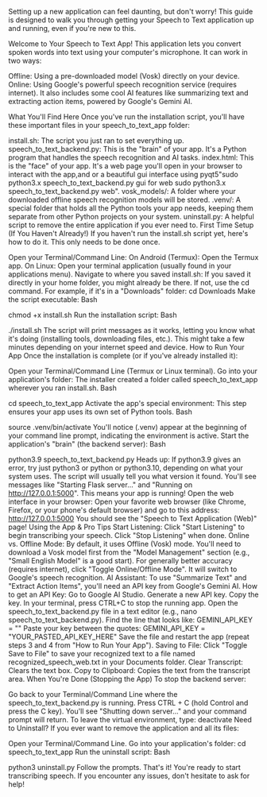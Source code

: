 Setting up a new application can feel daunting, but don't worry! This guide is designed to walk you through getting your Speech to Text application up and running, even if you're new to this.

Welcome to Your Speech to Text App!
This application lets you convert spoken words into text using your computer's microphone. It can work in two ways:

Offline: Using a pre-downloaded model (Vosk) directly on your device.
Online: Using Google's powerful speech recognition service (requires internet).
It also includes some cool AI features like summarizing text and extracting action items, powered by Google's Gemini AI.

What You'll Find Here
Once you've run the installation script, you'll have these important files in your speech_to_text_app folder:

install.sh: The script you just ran to set everything up.
speech_to_text_backend.py: This is the "brain" of your app. It's a Python program that handles the speech recognition and AI tasks.
index.html: This is the "face" of your app. It's a web page you'll open in your browser to interact with the app,and  or a beautiful gui interface using pyqt5"sudo python3.x speech_to_text_backend.py gui
for web sudo python3.x speech_to_text_backend.py web".
vosk_models/: A folder where your downloaded offline speech recognition models will be stored.
.venv/: A special folder that holds all the Python tools your app needs, keeping them separate from other Python projects on your system.
uninstall.py: A helpful script to remove the entire application if you ever need to.
First Time Setup (If You Haven't Already!)
If you haven't run the install.sh script yet, here's how to do it. This only needs to be done once.

Open your Terminal/Command Line:
On Android (Termux): Open the Termux app.
On Linux: Open your terminal application (usually found in your applications menu).
Navigate to where you saved install.sh:
If you saved it directly in your home folder, you might already be there.
If not, use the cd command. For example, if it's in a "Downloads" folder: cd Downloads
Make the script executable:
Bash

chmod +x install.sh
Run the installation script:
Bash

./install.sh
The script will print messages as it works, letting you know what it's doing (installing tools, downloading files, etc.). This might take a few minutes depending on your internet speed and device.
How to Run Your App
Once the installation is complete (or if you've already installed it):

Open your Terminal/Command Line (Termux or Linux terminal).
Go into your application's folder: The installer created a folder called speech_to_text_app wherever you ran install.sh.
Bash

cd speech_to_text_app
Activate the app's special environment: This step ensures your app uses its own set of Python tools.
Bash

source .venv/bin/activate
You'll notice (.venv) appear at the beginning of your command line prompt, indicating the environment is active.
Start the application's "brain" (the backend server):
Bash

python3.9 speech_to_text_backend.py
Heads up: If python3.9 gives an error, try just python3 or python or python3.10, depending on what your system uses. The script will usually tell you what version it found.
You'll see messages like "Starting Flask server..." and "Running on http://127.0.0.1:5000". This means your app is running!
Open the web interface in your browser: Open your favorite web browser (like Chrome, Firefox, or your phone's default browser) and go to this address:
http://127.0.0.1:5000
You should see the "Speech to Text Application (Web)" page!
Using the App & Pro Tips
Start Listening: Click "Start Listening" to begin transcribing your speech. Click "Stop Listening" when done.
Online vs. Offline Mode:
By default, it uses Offline (Vosk) mode. You'll need to download a Vosk model first from the "Model Management" section (e.g., "Small English Model" is a good start).
For generally better accuracy (requires internet), click "Toggle Online/Offline Mode". It will switch to Google's speech recognition.
AI Assistant:
To use "Summarize Text" and "Extract Action Items", you'll need an API key from Google's Gemini AI.
How to get an API Key:
Go to Google AI Studio.
Generate a new API key.
Copy the key.
In your terminal, press CTRL+C to stop the running app.
Open the speech_to_text_backend.py file in a text editor (e.g., nano speech_to_text_backend.py).
Find the line that looks like: GEMINI_API_KEY = ""
Paste your key between the quotes: GEMINI_API_KEY = "YOUR_PASTED_API_KEY_HERE"
Save the file and restart the app (repeat steps 3 and 4 from "How to Run Your App").
Saving to File: Click "Toggle Save to File" to save your recognized text to a file named recognized_speech_web.txt in your Documents folder.
Clear Transcript: Clears the text box.
Copy to Clipboard: Copies the text from the transcript area.
When You're Done (Stopping the App)
To stop the backend server:

Go back to your Terminal/Command Line where the speech_to_text_backend.py is running.
Press CTRL + C (hold Control and press the C key).
You'll see "Shutting down server..." and your command prompt will return.
To leave the virtual environment, type: deactivate
Need to Uninstall?
If you ever want to remove the application and all its files:

Open your Terminal/Command Line.
Go into your application's folder: cd speech_to_text_app
Run the uninstall script:
Bash

python3 uninstall.py
Follow the prompts.
That's it! You're ready to start transcribing speech. If you encounter any issues, don't hesitate to ask for help!







